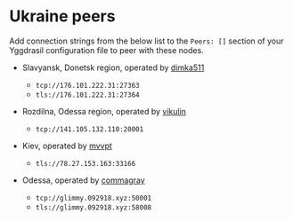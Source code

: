 # Ukraine peers

Add connection strings from the below list to the `Peers: []` section of your
Yggdrasil configuration file to peer with these nodes.

* Slavyansk, Donetsk region, operated by [dimka511](https://t.me/dimka511)
  * `tcp://176.101.222.31:27363`
  * `tls://176.101.222.31:27364`
  
* Rozdilna, Odessa region, operated by [vikulin](https://github.com/vikulin)
  * `tcp://141.105.132.110:20001`

* Kiev, operated by [mvvpt](mvvpt0@bigmir.net)
  * `tls://78.27.153.163:33166`

* Odessa, operated by [commagray](https://github.com/commagray)
  * `tcp://glimmy.092918.xyz:50001`
  * `tls://glimmy.092918.xyz:58008`
